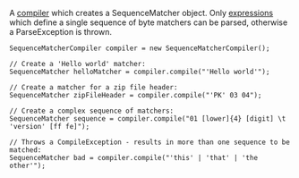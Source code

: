 A [compiler](Compiling.md) which creates a SequenceMatcher object.  Only [expressions](Syntax.md) which define a single sequence of byte matchers can be parsed, otherwise a ParseException is thrown.

```
SequenceMatcherCompiler compiler = new SequenceMatcherCompiler();

// Create a 'Hello world' matcher:
SequenceMatcher helloMatcher = compiler.compile("'Hello world'");

// Create a matcher for a zip file header:
SequenceMatcher zipFileHeader = compiler.compile("'PK' 03 04");

// Create a complex sequence of matchers:
SequenceMatcher sequence = compiler.compile("01 [lower]{4} [digit] \t 'version' [ff fe]");

// Throws a CompileException - results in more than one sequence to be matched:
SequenceMatcher bad = compiler.compile("'this' | 'that' | 'the other'");
```